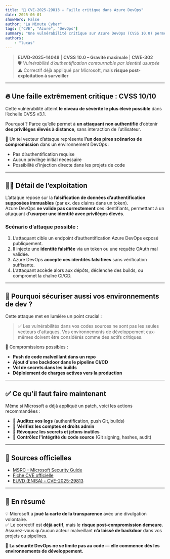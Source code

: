 ```yaml
---
title: "🚨 CVE-2025-29813 – Faille critique dans Azure DevOps"
date: 2025-06-01
showHero: False
author: "La Minute Cyber"
tags: ["CVE", "Azure", "DevOps"]
summary: "Une vulnérabilité critique sur Azure DevOps (CVSS 10.0) permettant une usurpation d’identité sans authentification. Microsoft a patché, mais le risque post-exploitation persiste"
authors:
    - "lucas"
---
```


> **EUVD-2025-14048** | **CVSS 10.0 – Gravité maximale** | **CWE-302**  
> 🛡️ *Vulnérabilité d’authentification contournable par identité usurpée*  
> ⚠️ Correctif déjà appliqué par Microsoft, mais **risque post-exploitation à surveiller**

---

## 🔥 Une faille extrêmement critique : CVSS 10/10

Cette vulnérabilité atteint **le niveau de sévérité le plus élevé possible** dans l’échelle CVSS v3.1.

Pourquoi ? Parce qu’elle permet à **un attaquant non authentifié** d’obtenir **des privilèges élevés à distance**, sans interaction de l’utilisateur.

🧨 Un tel vecteur d’attaque représente **l’un des pires scénarios de compromission** dans un environnement DevOps :

- Pas d’authentification requise  
- Aucun privilège initial nécessaire  
- Possibilité d’injection directe dans les projets de code

---

## 🕵️‍♂️ Détail de l’exploitation

L’attaque repose sur la **falsification de données d’authentification supposées immuables** (par ex. des claims dans un token).  
Azure DevOps **ne valide pas correctement** ces identifiants, permettant à un attaquant d’**usurper une identité avec privilèges élevés**.

### Scénario d’attaque possible :

1. L’attaquant cible un endpoint d’authentification Azure DevOps exposé publiquement.
2. Il injecte une **identité falsifiée** via un token ou une requête OAuth mal validée.
3. Azure DevOps **accepte ces identités falsifiées** sans vérification suffisante.
4. L’attaquant accède alors aux dépôts, déclenche des builds, ou compromet la chaîne CI/CD.

---

## 🔐 Pourquoi sécuriser aussi vos environnements de dev ?

Cette attaque met en lumière un point crucial :

> ✅ Les vulnérabilités dans vos codes sources ne sont pas les seules vecteurs d'attaques. Vos environnements de développement eux-mêmes doivent être considérés comme des actifs critiques.

🎯 Compromissions possibles :

- **Push de code malveillant dans un repo**
- **Ajout d'une backdoor dans le pipeline CI/CD**
- **Vol de secrets dans les builds**
- **Déploiement de charges actives vers la production**

---

## ✅ Ce qu’il faut faire maintenant

Même si Microsoft a déjà appliqué un patch, voici les actions recommandées :

- 🧾 **Auditez vos logs** (authentification, push Git, builds)
- 🧹 **Vérifiez les comptes et droits admin**
- 🔐 **Révoquez les secrets et jetons inutiles**
- 🔄 **Contrôlez l'intégrité du code source** (Git signing, hashes, audit)

---

## 🔗 Sources officielles

- [MSRC - Microsoft Security Guide](https://msrc.microsoft.com/update-guide/vulnerability/CVE-2025-29813)
- [Fiche CVE officielle](https://www.cve.org/CVERecord?id=CVE-2025-29813)
- [EUVD (ENISA) - CVE-2025-29813](https://euvd.enisa.europa.eu/)

---

## 🧠 En résumé

💡 Microsoft a **joué la carte de la transparence** avec une divulgation volontaire.  
✅ Le correctif est **déjà actif**, mais le **risque post-compromission demeure**.  
Assurez-vous qu’aucun acteur malveillant **n’a laissé de backdoor** dans vos projets ou pipelines.

🔐 **La sécurité DevOps ne se limite pas au code — elle commence dès les environnements de développement.**
